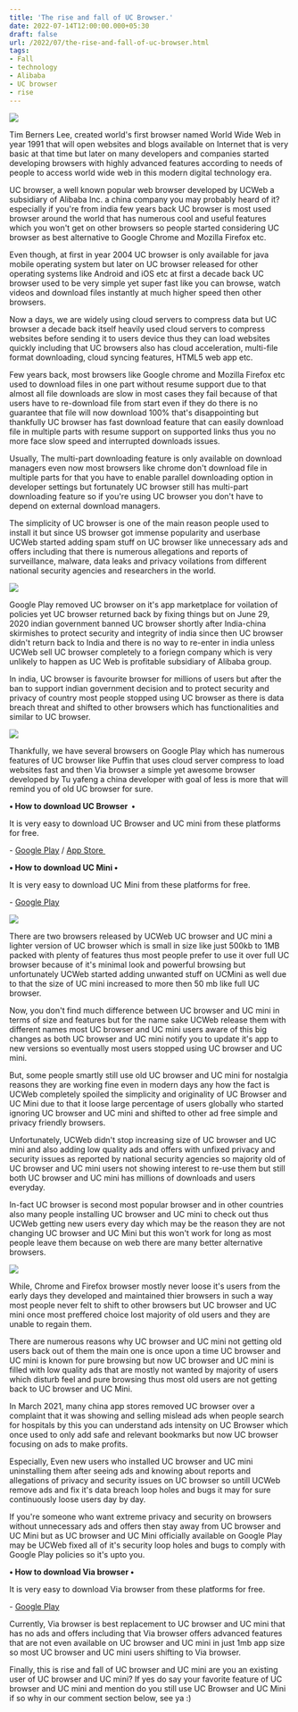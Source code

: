 ```yaml
---
title: 'The rise and fall of UC Browser.'
date: 2022-07-14T12:00:00.000+05:30
draft: false
url: /2022/07/the-rise-and-fall-of-uc-browser.html
tags: 
- Fall
- technology
- Alibaba
- UC browser
- rise
---
```


 [![](https://lh3.googleusercontent.com/-rE0tTgqS2tU/YtDxxchFFcI/AAAAAAAAMdQ/Oo-miuej2n8b0wFSEfl2IVBF7OYbZiDYQCNcBGAsYHQ/s1600/1657860538526498-0.png)](https://lh3.googleusercontent.com/-rE0tTgqS2tU/YtDxxchFFcI/AAAAAAAAMdQ/Oo-miuej2n8b0wFSEfl2IVBF7OYbZiDYQCNcBGAsYHQ/s1600/1657860538526498-0.png) 

  

  

Tim Berners Lee, created world's first browser named World Wide Web in year 1991 that will open websites and blogs available on Internet that is very basic at that time but later on many developers and companies started developing browsers with highly advanced features according to needs of people to access world wide web in this modern digital technology era.

  

UC browser, a well known popular web browser developed by UCWeb a subsidiary of Alibaba Inc. a china company you may probably heard of it? especially if you're from india few years back UC browser is most used browser around the world that has numerous cool and useful features which you won't get on other browsers so people started considering UC browser as best alternative to Google Chrome and Mozilla Firefox etc.

  

Even though, at first in year 2004 UC browser is only available for java mobile operating system but later on UC browser released for other operating systems like Android and iOS etc at first a decade back UC browser used to be very simple yet super fast like you can browse, watch videos and download files instantly at much higher speed then other browsers.

  

Now a days, we are widely using cloud servers to compress data but UC browser a decade back itself heavily used cloud servers to compress websites before sending it to users device thus they can load websites quickly including that UC browsers also has cloud acceleration, multi-file format downloading, cloud syncing features, HTML5 web app etc.

  

Few years back, most browsers like Google chrome and Mozilla Firefox etc used to download files in one part without resume support due to that almost all file downloads are slow in most cases they fail because of that users have to re-download file from start even if they do there is no guarantee that file will now download 100% that's disappointing but thankfully UC browser has fast download feature that can easily download file in multiple parts with resume support on supported links thus you no more face slow speed and interrupted downloads issues.

  

Usually, The multi-part downloading feature is only available on download managers even now most browsers like chrome don't download file in multiple parts for that you have to enable parallel downloading option in developer settings but fortunately UC browser still has multi-part downloading feature so if you're using UC browser you don't have to depend on external download managers.

  

The simplicity of UC browser is one of the main reason people used to install it but since US browser got immense popularity and userbase UCWeb started adding spam stuff on UC browser like unnecessary ads and offers including that there is numerous allegations and reports of surveillance, malware, data leaks and privacy voilations from different national security agencies and researchers in the world.

  

 [![](https://lh3.googleusercontent.com/-1_2DI1Wa1O0/YtESWhz5jJI/AAAAAAAAMdk/K5bFfYNnQx4hl0xsBLAYhO7_PW-xqZZYACNcBGAsYHQ/s1600/1657868885937428-0.png)](https://lh3.googleusercontent.com/-1_2DI1Wa1O0/YtESWhz5jJI/AAAAAAAAMdk/K5bFfYNnQx4hl0xsBLAYhO7_PW-xqZZYACNcBGAsYHQ/s1600/1657868885937428-0.png) 

  

  

Google Play removed UC browser on it's app marketplace for voilation of policies yet UC browser returned back by fixing things but on June 29, 2020 indian government banned UC browser shortly after India-china skirmishes to protect security and integrity of india since then UC browser didn't return back to India and there is no way to re-enter in india unless UCWeb sell UC browser completely to a foriegn company which is very unlikely to happen as UC Web is profitable subsidiary of Alibaba group.

  

In india, UC browser is favourite browser for millions of users but after the ban to support indian government decision and to protect security and privacy of country most people stopped using UC browser as there is data breach threat and shifted to other browsers which has functionalities and similar to UC browser.

  

 [![](https://lh3.googleusercontent.com/-7bIlBxOtzgc/YtESVquzITI/AAAAAAAAMdg/JYPKgHIJVSUy2N-PmWlfUFMiGLYNVxx_ACNcBGAsYHQ/s1600/1657868881719265-1.png)](https://lh3.googleusercontent.com/-7bIlBxOtzgc/YtESVquzITI/AAAAAAAAMdg/JYPKgHIJVSUy2N-PmWlfUFMiGLYNVxx_ACNcBGAsYHQ/s1600/1657868881719265-1.png) 

  

  

Thankfully, we have several browsers on Google Play which has numerous features of UC browser like Puffin that uses cloud server compress to load websites fast and then Via browser a simple yet awesome browser developed by Tu yafeng a china developer with goal of less is more that will remind you of old UC browser for sure.

  

**• How to download UC Browser  •**

  

It is very easy to download UC Browser and UC mini from these platforms for free.

  

\- [Google Play](https://play.google.com/store/apps/details?id=com.UCMobile.intl&hl=en_AU&gl=US&referrer=utm_source=google&utm_medium=organic&utm_term=uc+browser+google+play) / [App Store ](https://apps.apple.com/us/app/u-c-browser/id1615331987)

  

**• How to download UC Mini •**

  

It is very easy to download UC Mini from these platforms for free.

  

\- [Google Play](https://play.google.com/store/apps/details?id=com.uc.browser.en&hl=en_US&gl=US&referrer=utm_source=google&utm_medium=organic&utm_term=uc+browser+google+play&pcampaignid=APPU_1_8g_RYoLWMZquptQP3pWlkAE) 

  

 [![](https://lh3.googleusercontent.com/-VnbbqKjfAqM/YtESUlcye6I/AAAAAAAAMdc/iUJPadfYl585QMvJUdjhKQXGSLXA5dLcQCNcBGAsYHQ/s1600/1657868877389584-2.png)](https://lh3.googleusercontent.com/-VnbbqKjfAqM/YtESUlcye6I/AAAAAAAAMdc/iUJPadfYl585QMvJUdjhKQXGSLXA5dLcQCNcBGAsYHQ/s1600/1657868877389584-2.png) 

  

  

There are two browsers released by UCWeb UC browser and UC mini a lighter version of UC browser which is small in size like just 500kb to 1MB packed with plenty of features thus most people prefer to use it over full UC browser because of it's minimal look and powerful browsing but unfortunately UCWeb started adding unwanted stuff on UCMini as well due to that the size of UC mini increased to more then 50 mb like full UC browser.

  

Now, you don't find much difference between UC browser and UC mini in terms of size and features but for the name sake UCWeb release them with different names most UC browser and UC mini users aware of this big changes as both UC browser and UC mini notify you to update it's app to new versions so eventually most users stopped using UC browser and UC mini.

  

But, some people smartly still use old UC browser and UC mini for nostalgia reasons they are working fine even in modern days any how the fact is UCWeb completely spoiled the simplicity and originality of UC Browser and UC Mini due to that it loose large percentage of users globally who started ignoring UC browser and UC mini and shifted to other ad free simple and privacy friendly browsers.

  

Unfortunately, UCWeb didn't stop increasing size of UC browser and UC mini and also adding low quality ads and offers with unfixed privacy and security issues as reported by national security agencies so majority old of UC browser and UC mini users not showing interest to re-use them but still both UC browser and UC mini has millions of downloads and users everyday.

  

In-fact UC browser is second most popular browser and in other countries also many people installing UC browser and UC mini to check out thus UCWeb getting new users every day which may be the reason they are not changing UC browser and UC Mini but this won't work for long as most people leave them because on web there are many better alternative browsers.

  

 [![](https://lh3.googleusercontent.com/-m_idXg8fVNs/YtESTqnUDBI/AAAAAAAAMdY/3qp4nNxh8eUngM1dKird8EvLAQPvL2a8gCNcBGAsYHQ/s1600/1657868871668653-3.png)](https://lh3.googleusercontent.com/-m_idXg8fVNs/YtESTqnUDBI/AAAAAAAAMdY/3qp4nNxh8eUngM1dKird8EvLAQPvL2a8gCNcBGAsYHQ/s1600/1657868871668653-3.png) 

  

  

While, Chrome and Firefox browser mostly never loose it's users from the early days they developed and maintained thier browsers in such a way most people never felt to shift to other browsers but UC browser and UC mini once most preffered choice lost majority of old users and they are unable to regain them.

  

There are numerous reasons why UC browser and UC mini not getting old users back out of them the main one is once upon a time UC browser and UC mini is known for pure browsing but now UC browser and UC mini is filled with low quality ads that are mostly not wanted by majority of users which disturb feel and pure browsing thus most old users are not getting back to UC browser and UC Mini.

  

In March 2021, many china app stores removed UC browser over a complaint that it was showing and selling mislead ads when people search for hospitals by this you can understand ads intensity on UC Browser which once used to only add safe and relevant bookmarks but now UC browser focusing on ads to make profits.

  

Especially, Even new users who installed UC browser and UC mini uninstalling them after seeing ads and knowing about reports and allegations of privacy and security issues on UC browser so untill UCWeb remove ads and fix it's data breach loop holes and bugs it may for sure continuously loose users day by day.

  

If you're someone who want extreme privacy and security on browsers without unnecessary ads and offers then stay away from UC browser and UC Mini but as UC browser and UC Mini officially available on Google Play may be UCWeb fixed all of it's security loop holes and bugs to comply with Google Play policies so it's upto you.

  

**• How to download Via browser •**

  

It is very easy to download Via browser from these platforms for free.

  

\- [Google Play](https://play.google.com/store/apps/details?id=mark.via.gp)

  

Currently, Via browser is best replacement to UC browser and UC mini that has no ads and offers including that Via browser offers advanced features that are not even available on UC browser and UC mini in just 1mb app size so most UC browser and UC mini users shifting to Via browser.

  

Finally, this is rise and fall of UC browser and UC mini are you an existing user of UC browser and UC mini? If yes do say your favorite feature of UC browser and UC mini and mention do you still use UC Browser and UC Mini if so why in our comment section below, see ya :)